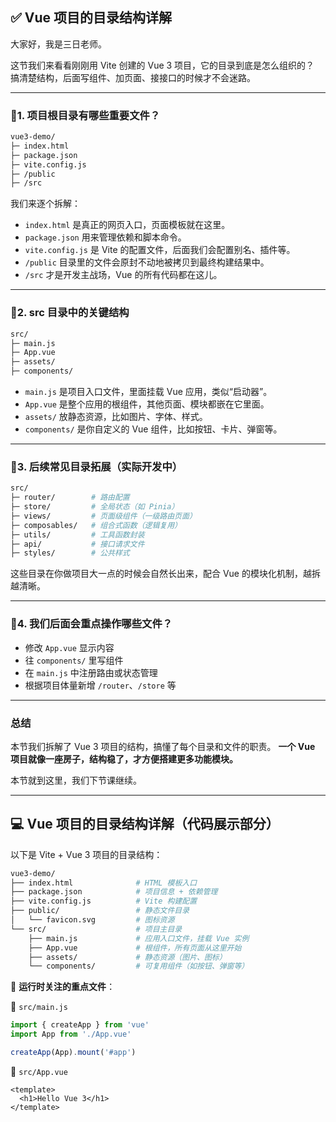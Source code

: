 ## ✅ Vue 项目的目录结构详解

大家好，我是三日老师。

这节我们来看看刚刚用 Vite 创建的 Vue 3 项目，它的目录到底是怎么组织的？
搞清楚结构，后面写组件、加页面、接接口的时候才不会迷路。

---

### 🔹1. 项目根目录有哪些重要文件？

```bash
vue3-demo/
├─ index.html
├─ package.json
├─ vite.config.js
├─ /public
├─ /src
```

我们来逐个拆解：

* `index.html` 是真正的网页入口，页面模板就在这里。
* `package.json` 用来管理依赖和脚本命令。
* `vite.config.js` 是 Vite 的配置文件，后面我们会配置别名、插件等。
* `/public` 目录里的文件会原封不动地被拷贝到最终构建结果中。
* `/src` 才是开发主战场，Vue 的所有代码都在这儿。

---

### 🔹2. src 目录中的关键结构

```bash
src/
├─ main.js
├─ App.vue
├─ assets/
├─ components/
```

* `main.js` 是项目入口文件，里面挂载 Vue 应用，类似“启动器”。
* `App.vue` 是整个应用的根组件，其他页面、模块都嵌在它里面。
* `assets/` 放静态资源，比如图片、字体、样式。
* `components/` 是你自定义的 Vue 组件，比如按钮、卡片、弹窗等。

---

### 🔹3. 后续常见目录拓展（实际开发中）

```bash
src/
├─ router/        # 路由配置
├─ store/         # 全局状态（如 Pinia）
├─ views/         # 页面级组件（一级路由页面）
├─ composables/   # 组合式函数（逻辑复用）
├─ utils/         # 工具函数封装
├─ api/           # 接口请求文件
├─ styles/        # 公共样式
```

这些目录在你做项目大一点的时候会自然长出来，配合 Vue 的模块化机制，越拆越清晰。

---

### 🔹4. 我们后面会重点操作哪些文件？

* 修改 `App.vue` 显示内容
* 往 `components/` 里写组件
* 在 `main.js` 中注册路由或状态管理
* 根据项目体量新增 `/router`、`/store` 等

---

### 总结

本节我们拆解了 Vue 3 项目的结构，搞懂了每个目录和文件的职责。
**一个 Vue 项目就像一座房子，结构稳了，才方便搭建更多功能模块。**

本节就到这里，我们下节课继续。

---

## 💻 Vue 项目的目录结构详解（代码展示部分）

以下是 Vite + Vue 3 项目的目录结构：

```bash
vue3-demo/
├── index.html              # HTML 模板入口
├── package.json            # 项目信息 + 依赖管理
├── vite.config.js          # Vite 构建配置
├── public/                 # 静态文件目录
│   └── favicon.svg         # 图标资源
└── src/                    # 项目主目录
    ├── main.js             # 应用入口文件，挂载 Vue 实例
    ├── App.vue             # 根组件，所有页面从这里开始
    ├── assets/             # 静态资源（图片、图标）
    └── components/         # 可复用组件（如按钮、弹窗等）
```

🎯 **运行时关注的重点文件**：

📁 `src/main.js`

```js
import { createApp } from 'vue'
import App from './App.vue'

createApp(App).mount('#app')
```

📁 `src/App.vue`

```vue
<template>
  <h1>Hello Vue 3</h1>
</template>
```

